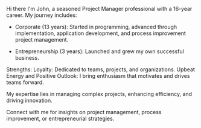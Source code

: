 Hi there I'm John, a seasoned Project Manager professional with a 16-year career. My journey includes:

- Corporate (13 years): Started in programming, advanced through implementation, application development, and process improvement project management.

- Entrepreneurship (3 years): Launched and grew my own successful business.

Strengths:
Loyalty: Dedicated to teams, projects, and organizations.
Upbeat Energy and Positive Outlook: I bring enthusiasm that motivates and drives teams forward.


My expertise lies in managing complex projects, enhancing efficiency, and driving innovation. 

Connect with me for insights on project management, process improvement, or entrepreneurial strategies.

<!--
**John-Scholtz/John-Scholtz** is a ✨ _special_ ✨ repository because its `README.md` (this file) appears on your GitHub profile.

Here are some ideas to get you started:

- 🔭 I’m currently working on ...
- 🌱 I’m currently learning ...
- 👯 I’m looking to collaborate on ...
- 🤔 I’m looking for help with ...
- 💬 Ask me about ...
- 📫 How to reach me: ...
- 😄 Pronouns: ...
- ⚡ Fun fact: ...
-->
